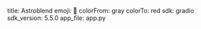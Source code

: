 title: Astroblend
emoji: 🐢
colorFrom: gray
colorTo: red
sdk: gradio
sdk_version: 5.5.0
app_file: app.py
